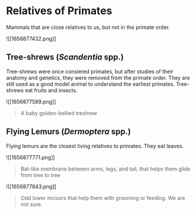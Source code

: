 # Relatives of Primates
Mammals that are close relatives to us, but not in the primate order.

![[1656877432.png]]

## Tree-shrews (*Scandentia* spp.)
Tree-shrews were once consiered primates, but after studies of their anatomy and genetics, they were removed from the primate order. They are still used as a good model animal to understand the earliest primates. Tree-shrews eat fruits and insects.

![[1656877589.png]]
> A baby golden-bellied treshrew

## Flying Lemurs (*Dermoptera* spp.)
Flying lemurs are the closest living relatives to primates. They eat leaves.

![[1656877771.png]]
> Bat-like membrane between arms, legs, and tail, that helps them glide from tree to tree

![[1656877843.png]]
> Odd lower incisors that help them with grooming or feeding. We are not sure.